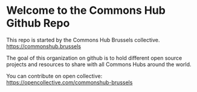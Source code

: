# Welcome to the Commons Hub Github Repo

This repo is started by the Commons Hub Brussels collective.
https://commonshub.brussels

The goal of this organization on github is to hold different open source projects and resources to share with all Commons Hubs around the world.

You can contribute on open collective:
https://opencollective.com/commonshub-brussels

